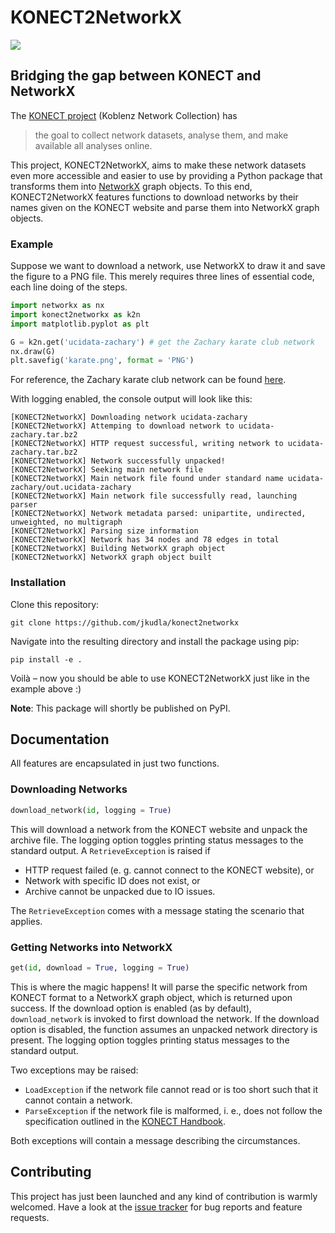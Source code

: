 # KONECT2NetworkX
![](https://github.com/jkudla/konect2networkx/workflows/Unit%20Tests/badge.svg)

## Bridging the gap between KONECT and NetworkX
The [KONECT project](http://konect.cc/) (Koblenz Network Collection) has

> the goal to collect network datasets, analyse them, and make available all analyses online.

This project, KONECT2NetworkX, aims to make these network datasets even more accessible and easier to use by providing a Python package that transforms them into [NetworkX](https://networkx.org/) graph objects. To this end, KONECT2NetworkX features functions to download networks by their names given on the KONECT website and parse them into NetworkX graph objects.

### Example
Suppose we want to download a network, use NetworkX to draw it and save the figure to a PNG file. This merely requires three lines of essential code, each line doing of the steps.
```python
import networkx as nx
import konect2networkx as k2n
import matplotlib.pyplot as plt

G = k2n.get('ucidata-zachary') # get the Zachary karate club network
nx.draw(G)
plt.savefig('karate.png', format = 'PNG')
```
For reference, the Zachary karate club network can be found [here](http://konect.cc/networks/ucidata-zachary/).

With logging enabled, the console output will look like this:
```
[KONECT2NetworkX] Downloading network ucidata-zachary
[KONECT2NetworkX] Attemping to download network to ucidata-zachary.tar.bz2
[KONECT2NetworkX] HTTP request successful, writing network to ucidata-zachary.tar.bz2
[KONECT2NetworkX] Network successfully unpacked!
[KONECT2NetworkX] Seeking main network file
[KONECT2NetworkX] Main network file found under standard name ucidata-zachary/out.ucidata-zachary
[KONECT2NetworkX] Main network file successfully read, launching parser
[KONECT2NetworkX] Network metadata parsed: unipartite, undirected, unweighted, no multigraph
[KONECT2NetworkX] Parsing size information
[KONECT2NetworkX] Network has 34 nodes and 78 edges in total
[KONECT2NetworkX] Building NetworkX graph object
[KONECT2NetworkX] NetworkX graph object built
```

### Installation
Clone this repository:
```
git clone https://github.com/jkudla/konect2networkx
```
Navigate into the resulting directory and install the package using pip:
```
pip install -e .
```
Voilà – now you should be able to use KONECT2NetworkX just like in the example above :)

**Note**: This package will shortly be published on PyPI.

## Documentation
All features are encapsulated in just two functions.

### Downloading Networks
```python
download_network(id, logging = True)
```
This will download a network from the KONECT website and unpack the archive file. The logging option toggles printing status messages to the standard output. A `RetrieveException` is raised if

+ HTTP request failed (e. g. cannot connect to the KONECT website), or
+ Network with specific ID does not exist, or
+ Archive cannot be unpacked due to IO issues.

The `RetrieveException` comes with a message stating the scenario that applies.

### Getting Networks into NetworkX
```python
get(id, download = True, logging = True)
```
This is where the magic happens! It will parse the specific network from KONECT format to a NetworkX graph object, which is returned upon success. If the download option is enabled (as by default), `download_network` is invoked to first download the network. If the download option is disabled, the function assumes an unpacked network directory is present. The logging option toggles printing status messages to the standard output.

Two exceptions may be raised:
+ `LoadException` if the network file cannot read or is too short such that it cannot contain a network.
+ `ParseException` if the network file is malformed, i. e., does not follow the specification outlined in the [KONECT Handbook](https://raw.githubusercontent.com/kunegis/konect-handbook/master/konect-handbook.pdf).

Both exceptions will contain a message describing the circumstances.


## Contributing
This project has just been launched and any kind of contribution is warmly welcomed. Have a look at the [issue tracker](https://github.com/jkudla/konect2networkx/issues) for bug reports and feature requests.
